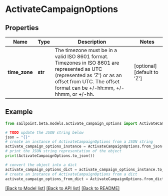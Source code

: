 # ActivateCampaignOptions


## Properties

Name | Type | Description | Notes
------------ | ------------- | ------------- | -------------
**time_zone** | **str** | The timezone must be in a valid ISO 8601 format. Timezones in ISO 8601 are represented as UTC (represented as &#39;Z&#39;) or as an offset from UTC. The offset format can be +/-hh:mm, +/-hhmm, or +/-hh. | [optional] [default to 'Z']

## Example

```python
from sailpoint.beta.models.activate_campaign_options import ActivateCampaignOptions

# TODO update the JSON string below
json = "{}"
# create an instance of ActivateCampaignOptions from a JSON string
activate_campaign_options_instance = ActivateCampaignOptions.from_json(json)
# print the JSON string representation of the object
print(ActivateCampaignOptions.to_json())

# convert the object into a dict
activate_campaign_options_dict = activate_campaign_options_instance.to_dict()
# create an instance of ActivateCampaignOptions from a dict
activate_campaign_options_from_dict = ActivateCampaignOptions.from_dict(activate_campaign_options_dict)
```
[[Back to Model list]](../README.md#documentation-for-models) [[Back to API list]](../README.md#documentation-for-api-endpoints) [[Back to README]](../README.md)


